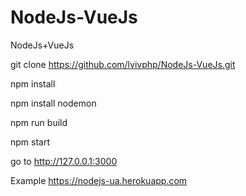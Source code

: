 # NodeJs-VueJs
NodeJs+VueJs

git clone https://github.com/lvivphp/NodeJs-VueJs.git


npm install

npm install nodemon

npm run build

npm start


go to http://127.0.0.1:3000


Example https://nodejs-ua.herokuapp.com

